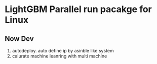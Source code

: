 # LightGBM Parallel run pacakge for Linux 

## Now Dev
1. autodeploy. auto define ip by asinble like system
2. calurate machine leanring with multi machine 

